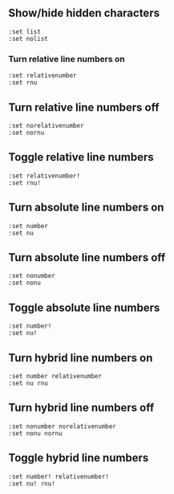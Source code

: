 ## Show/hide hidden characters
```
:set list
:set nolist
```
### Turn relative line numbers on
```
:set relativenumber
:set rnu
```
## Turn relative line numbers off
```
:set norelativenumber
:set nornu
```
## Toggle relative line numbers
```
:set relativenumber!
:set rnu!
```
## Turn absolute line numbers on
```
:set number
:set nu
```
## Turn absolute line numbers off
```
:set nonumber
:set nonu
```
## Toggle absolute line numbers
```
:set number!
:set nu!
```
## Turn hybrid line numbers on
```
:set number relativenumber
:set nu rnu
```
## Turn hybrid line numbers off
```
:set nonumber norelativenumber
:set nonu nornu
```
## Toggle hybrid line numbers
```
:set number! relativenumber!
:set nu! rnu!
```
